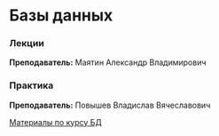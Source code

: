 # Базы данных 		

### Лекции

**Преподаватель:**  Маятин Александр Владимирович 


### Практика

**Преподаватель:** 	Повышев Владислав Вячеславович 

[Материалы по курсу БД](https://disk.yandex.ru/d/lmQ6MFuEsymJLQ)
